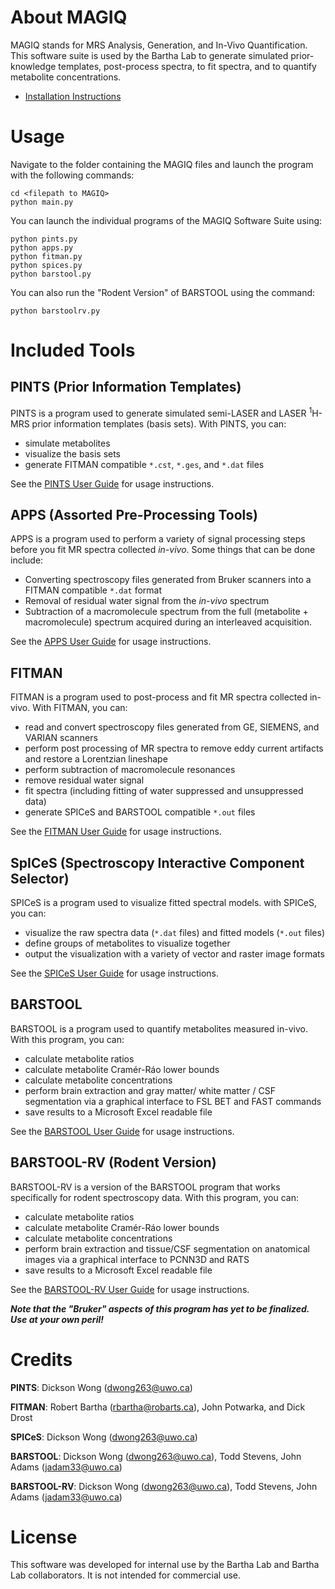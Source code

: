 # About MAGIQ
MAGIQ stands for MRS Analysis, Generation, and In-Vivo Quantification. This software suite is used by the Bartha Lab to generate simulated prior-knowledge templates, post-process spectra, to fit spectra, and to quantify metabolite concentrations.

* [Installation Instructions](https://github.com/dwong263/MAGIQ/wiki/Installation-Overview)

# Usage
Navigate to the folder containing the MAGIQ files and launch the program with the following commands:
```
cd <filepath to MAGIQ>
python main.py
```
You can launch the individual programs of the MAGIQ Software Suite using:
```
python pints.py
python apps.py
python fitman.py
python spices.py
python barstool.py
```
You can also run the "Rodent Version" of BARSTOOL using the command:
```
python barstoolrv.py
```

# Included Tools
## PINTS (Prior Information Templates)
PINTS is a program used to generate simulated semi-LASER and LASER <sup>1</sup>H-MRS prior information templates (basis sets). With PINTS, you can:
* simulate metabolites
* visualize the basis sets
* generate FITMAN compatible `*.cst`, `*.ges`, and `*.dat` files

See the [PINTS User Guide](https://github.com/dwong263/MAGIQ/wiki/PINTS-Overview) for usage instructions.

## APPS (Assorted Pre-Processing Tools)
APPS is a program used to perform a variety of signal processing steps before you fit MR spectra collected *in-vivo*. Some things that can be done include:
* Converting spectroscopy files generated from Bruker scanners into a FITMAN compatible `*.dat` format
* Removal of residual water signal from the *in-vivo* spectrum
* Subtraction of a macromolecule spectrum from the full (metabolite + macromolecule) spectrum acquired during an interleaved acquisition.

See the [APPS User Guide](https://github.com/dwong263/MAGIQ/wiki/APPS-Overview) for usage instructions.

## FITMAN
FITMAN is a program used to post-process and fit MR spectra collected in-vivo. With FITMAN, you can:
* read and convert spectroscopy files generated from GE, SIEMENS, and VARIAN scanners
* perform post processing of MR spectra to remove eddy current artifacts and restore a Lorentzian lineshape
* perform subtraction of macromolecule resonances
* remove residual water signal
* fit spectra (including fitting of water suppressed and unsuppressed data)
* generate SPICeS and BARSTOOL compatible `*.out` files

See the [FITMAN User Guide](https://github.com/dwong263/MAGIQ/wiki/FITMAN-Overview) for usage instructions.

## SpICeS (Spectroscopy Interactive Component Selector)
SPICeS is a program used to visualize fitted spectral models. with SPICeS, you can:
* visualize the raw spectra data (`*.dat` files) and fitted models (`*.out` files)
* define groups of metabolites to visualize together
* output the visualization with a variety of vector and raster image formats

See the [SPICeS User Guide](https://github.com/dwong263/MAGIQ/wiki/SpICeS-User-Guide) for usage instructions.

## BARSTOOL
BARSTOOL is a program used to quantify metabolites measured in-vivo. With this program, you can:
* calculate metabolite ratios
* calculate metabolite Cram&eacute;r-R&aacute;o lower bounds
* calculate metabolite concentrations
* perform brain extraction and gray matter/ white matter / CSF segmentation via a graphical interface to FSL BET and FAST commands
* save results to a Microsoft Excel readable file

See the [BARSTOOL User Guide](https://github.com/dwong263/MAGIQ/wiki/BARSTOOL-Overview) for usage instructions.

## BARSTOOL-RV (Rodent Version)
BARSTOOL-RV is a version of the BARSTOOL program that works specifically for rodent spectroscopy data. With this program, you can:
* calculate metabolite ratios
* calculate metabolite Cram&eacute;r-R&aacute;o lower bounds
* calculate metabolite concentrations
* perform brain extraction and tissue/CSF segmentation on anatomical images via a graphical interface to PCNN3D and RATS
* save results to a Microsoft Excel readable file

See the [BARSTOOL-RV User Guide](https://github.com/dwong263/MAGIQ/wiki/BARSTOOLRV-Overview) for usage instructions.

_**Note that the "Bruker" aspects of this program has yet to be finalized. Use at your own peril!**_

# Credits
**PINTS**: Dickson Wong (dwong263@uwo.ca)

**FITMAN**: Robert Bartha (rbartha@robarts.ca), John Potwarka, and Dick Drost

**SPICeS**: Dickson Wong (dwong263@uwo.ca)

**BARSTOOL**: Dickson Wong (dwong263@uwo.ca), Todd Stevens, John Adams (jadam33@uwo.ca)

**BARSTOOL-RV**: Dickson Wong (dwong263@uwo.ca), Todd Stevens, John Adams (jadam33@uwo.ca)

# License
This software was developed for internal use by the Bartha Lab and Bartha Lab collaborators. It is not intended for commercial use.
